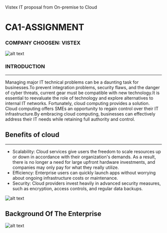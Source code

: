 Vistex IT proposal from On-premise to Cloud 
# CA1-ASSIGNMENT 

### COMPANY CHOOSEN: VISTEX 

![alt text](https://cdn.contactcenterworld.com/images/company/vistex-largex5-logo.png)

### **INTRODUCTION**
________________
 Managing major IT technical problems can be a daunting task for businesses.To prevent integration problems, security flaws, and the danger of cyber threats, current gear must be compatible with new technology.It is essential to reevaluate the role of technology and explore alternatives to internal IT networks. Fortunately, cloud computing provides a solution. Cloud computing offers SMEs an opportunity to regain control over their IT infrastructure.By embracing cloud computing, businesses can effectively address their IT needs while retaining full authority and control.
 
## Benefits of cloud 
_____________________
- Scalability: Cloud services give users the freedom to scale resources up or down in accordance with their organization's demands. As a result, there is no longer a need for large upfront hardware investments, and companies may only pay for what they really utilize.
- Efficiency: Enterprise users can quickly launch apps without worrying about ongoing infrastructure costs or maintenance.
- Security: Cloud providers invest heavily in advanced security measures, such as encryption, access controls, and regular data backups.
  
![alt text](https://www.onlinemanipal.com/wp-content/uploads/2022/09/BENEFITS-OF-CLOUD-COMPUTING--1024x889.png)

## **Background Of The Enterprise**

![alt text](https://r.search.yahoo.com/_ylt=AwrFPIpvHqRkXH8GinFXNyoA;_ylu=Y29sbwNiZjEEcG9zAzEEdnRpZANBREVOR1QyXzEEc2VjA3Nj/RV=2/RE=1688506095/RO=10/RU=https%3a%2f%2fwww.tsia.com%2fconference-sponsors/RK=2/RS=9SKyGjn4.DEy8a6nvA6o2_nH.Ig-)
